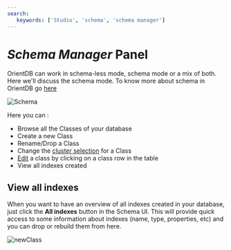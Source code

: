 ```yaml
---
search:
   keywords: ['Studio', 'schema', 'schema manager']
---
```


# _Schema Manager_ Panel

OrientDB can work in schema-less mode, schema mode or a mix of both. Here we'll discuss the schema mode. To know more about schema in OrientDB go [here](../general/Schema.md)

![Schema](../images/schema.png)

Here you can :

* Browse all the Classes of your database
* Create a new Class
* Rename/Drop a Class
* Change the [cluster selection](../sql/SQL-Alter-Class.md) for a Class 
* [Edit](Class.md) a class by clicking on a class row in the table
* View all indexes created


## View all indexes

When you want to have an overview of all indexes created in your database, just click the **All indexes** button in the Schema UI. This will provide quick access to some information about indexes (name, type, properties, etc) and you can drop or rebuild them from here.

![newClass](../images/indexes.png)

